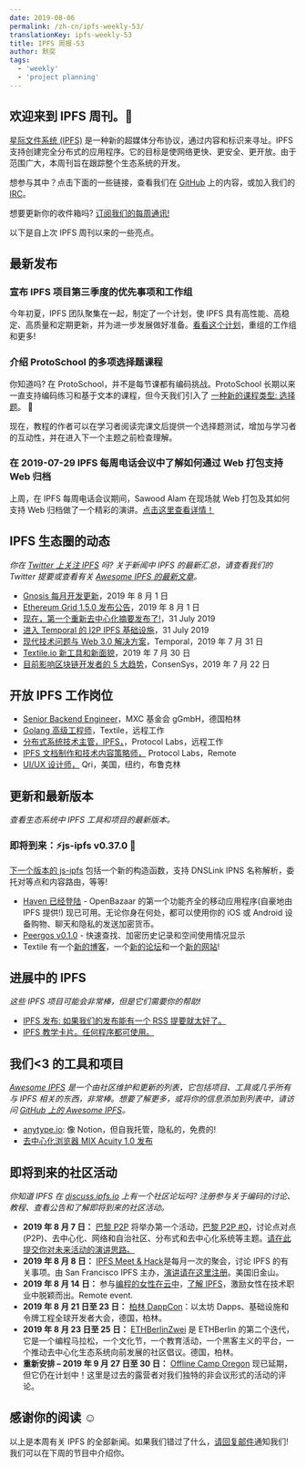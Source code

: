 ```yaml
---
date: 2019-08-06
permalink: /zh-cn/ipfs-weekly-53/
translationKey: ipfs-weekly-53
title: IPFS 周报-53
author: 默奕
tags:
  - 'weekly'
  - 'project planning'
---
```


## 欢迎来到 IPFS 周刊。👋

[星际文件系统 (IPFS)](https://ipfs.io/) 是一种新的超媒体分布协议，通过内容和标识来寻址。IPFS 支持创建完全分布式的应用程序。它的目标是使网络更快、更安全、更开放。由于范围广大，本周刊旨在跟踪整个生态系统的开发。

想参与其中？点击下面的一些链接，查看我们在 [GitHub](https://github.com/ipfs) 上的内容，或加入我们的 [IRC](https://riot.im/app/#/room/#ipfs:matrix.org)。

想要更新你的收件箱吗? [订阅我们的每周通讯!](http://eepurl.com/gL2Pi5)

以下是自上次 IPFS 周刊以来的一些亮点。

## 最新发布

### 宣布 IPFS 项目第三季度的优先事项和工作组

今年初夏，IPFS 团队聚集在一起，制定了一个计划，使 IPFS 具有高性能、高稳定、高质量和定期更新，并为进一步发展做好准备。[看看这个计划](https://ipfs.io/blog/2019-07-31-operation-task-force/)，重组的工作组和更多!

### 介绍 ProtoSchool 的多项选择题课程

你知道吗? 在 ProtoSchool，并不是每节课都有编码挑战。ProtoSchool 长期以来一直支持编码练习和基于文本的课程，但今天我们引入了 [一种新的课程类型: 选择题](https://twitter.com/ProtoSchool/status/1156942749595312128)。 🎉

现在，教程的作者可以在学习者阅读完课文后提供一个选择题测试，增加与学习者的互动性，并在进入下一个主题之前检查理解。

### 在 2019-07-29 IPFS 每周电话会议中了解如何通过 Web 打包支持 Web 归档

上周，在 IPFS 每周电话会议期间，Sawood Alam 在现场就 Web 打包及其如何支持 Web 归档做了一个精彩的演讲。[点击这里查看详情！](https://www.youtube.com/watch?v=u57MerV0PJM)

## IPFS 生态圈的动态

_你在 [Twitter 上关注 IPFS](https://twitter.com/IPFSbot) 吗? 关于新闻中 IPFS 的最新汇总，请查看我们的 Twitter 提要或查看有关 [Awesome IPFS 的最新文章](https://awesome.ipfs.io/articles/)。_

- [Gnosis 每月开发更新](https://blog.gnosis.pm/august-2019-the-gnosis-monthly-development-update-6c9be6fb7610)，2019 年 8 月 1 日
- [Ethereum Grid 1.5.0 发布公告](https://medium.com/ethereum-grid/ethereum-grid-1-5-0-release-announcement-993c7047560a)，2019 年 8 月 1 日
- [现在，第一个重新去中心化摘要发布了!](https://redecentralize.org/redigest/2019/07)，31 July 2019
- [进入 Temporal 的 I2P IPFS 基础设施](https://medium.com/temporal-cloud/accessing-temporals-i2p-ipfs-infrastructure-7d9c90204dd7)，31 July 2019
- [现代技术问题与 Web 3.0 解决方案](https://medium.com/temporal-cloud/modern-tech-problems-and-web-3-0-solutions-enter-ipfs-30ce5d3e9a45)，Temporal，2019 年 7 月 31 日
- [Textile.io 新工具和新面貌](https://blog.textile.io/a-tools-and-a-new-look-for-textile-io/)，2019 年 7 月 30 日
- [目前影响区块链开发者的 5 大趋势](https://media.consensys.net/5-trends-impacting-blockchain-developers-right-now-3174146eabf1)，ConsenSys，2019 年 7 月 22 日

## 开放 IPFS 工作岗位

- [Senior Backend Engineer](https://www.golangprojects.com/golang-go-job-dcr-Senior-Backend-Engineer-Berlin-MXC-Foundation-gGmbH.html)，MXC 基金会 gGmbH，德国柏林
- [Golang 高级工程师](https://www.golangprojects.com/golang-go-job-def-Senior-Golang-Engineer-Remote-Textile.html)，Textile，远程工作
- [分布式系统技术主管，IPFS，](https://jobs.lever.co/protocol/9283f9b0-de64-4e1f-a221-5d02b0202198)，Protocol Labs，远程工作
- [IPFS 文档制作和技术内容策略师，](https://jobs.lever.co/protocol/e7db2c84-afd7-44a4-9a27-449c751d8289) Protocol Labs，Remote
- [UI/UX 设计师，](https://www.linkedin.com/jobs/view/1335924519/) Qri，美国，纽约，布鲁克林

## 更新和最新版本

_查看生态系统中 IPFS 工具和项目的最新版本。_

### 即将到来：⚡️js-ipfs v0.37.0 🚀

[下一个版本的 js-ipfs](https://github.com/ipfs/js-ipfs/issues/2192) 包括一个新的构造函数，支持 DNSLink IPNS 名称解析，委托对等点和内容路由，等等!

- [Haven 已经登陆](https://gethaven.app/blog/haven-has-landed-download-now-for-ios-and-android/) - OpenBazaar 的第一个功能齐全的移动应用程序(自豪地由 IPFS 提供!) 现已可用。无论你身在何处，都可以使用你的 iOS 或 Android 设备购物、聊天和隐私的发送加密货币。
- [Peergos v0.1.0](https://alpha.peergos.net/public/peergos/releases/v0.1.0/) - 快速查找、加密历史记录和空间使用情况显示
- Textile 有一个[新的博客](https://blog.textile.io/)，一个[新的论坛](https://community.textile.io/)和一个[新的网站](https://textile.io/)!

## 进展中的 IPFS

_这些 IPFS 项目可能会非常棒，但是它们需要你的帮助!_

- [IPFS 发布: 如果我们的发布能有一个 RSS 提要就太好了。](https://github.com/ipfs/distributions/issues/241)
- [IPFS 教学卡片。任何程序都可使用。](https://www.reddit.com/r/ipfs/comments/cjm1c5/ipfs_for_flashcards_cards_could_be_used_by_any/)

## 我们<3 的工具和项目

_[Awesome IPFS](https://awesome.ipfs.io/) 是一个由社区维护和更新的列表，它包括项目、工具或几乎所有与 IPFS 相关的东西，非常棒。想要了解更多，或将你的信息添加到列表中，请访问 [GitHub 上的 Awesome IPFS](https://github.com/ipfs/awesome-ipfs)。_

- [anytype.io](https://anytype.io/): 像 Notion，但自我托管，隐私的，免费的!
- [去中心化浏览器 MIX Acuity 1.0 发布](https://medium.com/mix-blockchain/decentralized-browser-mix-acuity-1-0-released-827e17353b54)

## 即将到来的社区活动

_你知道 IPFS 在 [discuss.ipfs.io](https://discuss.ipfs.io/) 上有一个社区论坛吗? 注册参与关于编码的讨论、教程、查看公告和了解即将到来的社区活动。_

- **2019 年 8 月 7 日：** [巴黎 P2P](https://p2p.paris/en/) 将举办第一个活动，[巴黎 P2P #0](https://www.meetup.com/Paris-P2P/events/263089573/)，讨论点对点(P2P)、去中心化、网络和自治社区、分布式和去中心化系统等主题。[请在此提交你对未来活动的演讲思路。](https://p2p.paris/en/)
- **2019 年 8 月 8 日：** [IPFS Meet & Hack](https://www.meetup.com/San-Francisco-IPFS/events/261811887/)是每月一次的聚会，讨论 IPFS 的有关事项。由 San Francisco IPFS 主办，[演讲请在这里注册](https://docs.google.com/forms/d/e/1FAIpQLSdgolK13Bq7w9MkPMn4uJ7cuf_Q3YDu27_PgCStQ6glki_g_Q/viewform?usp=sf_link)。美国旧金山。
- **2019 年 8 月 14 日：** 参与[编程的女性在云中](https://www.womenwhocode.com/cloud/events)，[了解 IPFS](https://zoom.us/webinar/register/WN_jnKnkxjJR3OOxf3kPa7Xfg)，激励女性在技术职业中脱颖而出。Remote event.
- **2019 年 8 月 21 日至 23 日：** [柏林 DappCon](https://www.dappcon.io/)：以太坊 Dapps、基础设施和令牌工程全球开发者大会，德国，柏林。
- **2019 年 8 月 23 日至 25 日：** [ETHBerlinZwei](https://ethberlinzwei.com/) 是 ETHBerlin 的第二个迭代，它是一个编程马拉松，一个文化节，一个教育活动，一个黑客主义的平台，一个推动去中心化生态系统向前发展的社区倡议。德国，柏林。
- **重新安排 – 2019 年 9 月 27 日至 30 日：** [Offline Camp Oregon](http://offlinefirst.org/camp/reschedule) 现已延期，但它仍在计划中！这里是过去的露营者对我们独特的非会议形式的活动的评论。

## 感谢你的阅读 ☺️

以上是本周有关 IPFS 的全部新闻。如果我们错过了什么，[请回复邮件](mailto:newsletter@ipfs.io)通知我们! 我们可以在下周的节目中介绍你。
